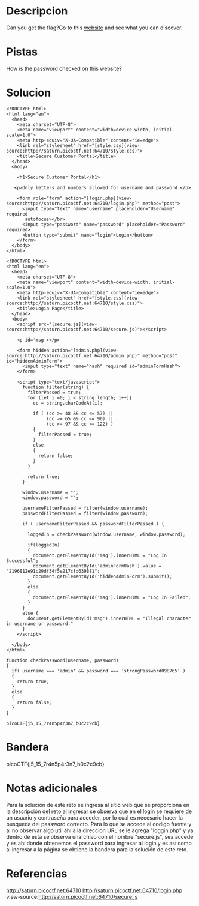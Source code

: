 # Descripcion
Can you get the flag?Go to this [website](http://saturn.picoctf.net:64710/) and see what you can discover.

# Pistas
How is the password checked on this website?

# Solucion
```
<!DOCTYPE html>
<html lang="en">
  <head>
    <meta charset="UTF-8">
    <meta name="viewport" content="width=device-width, initial-scale=1.0">
    <meta http-equiv="X-UA-Compatible" content="ie=edge">
    <link rel="stylesheet" href="[style.css](view-source:http://saturn.picoctf.net:64710/style.css)">
    <title>Secure Customer Portal</title>
  </head>
  <body>

    <h1>Secure Customer Portal</h1>
    
   <p>Only letters and numbers allowed for username and password.</p>
    
    <form role="form" action="[login.php](view-source:http://saturn.picoctf.net:64710/login.php)" method="post">
      <input type="text" name="username" placeholder="Username" required 
       autofocus></br>
      <input type="password" name="password" placeholder="Password" required>
      <button type="submit" name="login">Login</button>
    </form>
  </body>
</html>

<!DOCTYPE html>
<html lang="en">
  <head>
    <meta charset="UTF-8">
    <meta name="viewport" content="width=device-width, initial-scale=1.0">
    <meta http-equiv="X-UA-Compatible" content="ie=edge">
    <link rel="stylesheet" href="[style.css](view-source:http://saturn.picoctf.net:64710/style.css)">
    <title>Login Page</title>
  </head>
  <body>
    <script src="[secure.js](view-source:http://saturn.picoctf.net:64710/secure.js)"></script>
    
    <p id='msg'></p>
    
    <form hidden action="[admin.php](view-source:http://saturn.picoctf.net:64710/admin.php)" method="post" id="hiddenAdminForm">
      <input type="text" name="hash" required id="adminFormHash">
    </form>
    
    <script type="text/javascript">
      function filter(string) {
        filterPassed = true;
        for (let i =0; i < string.length; i++){
          cc = string.charCodeAt(i);
          
          if ( (cc >= 48 && cc <= 57) ||
               (cc >= 65 && cc <= 90) ||
               (cc >= 97 && cc <= 122) )
          {
            filterPassed = true;     
          }
          else
          {
            return false;
          }
        }
        
        return true;
      }
    
      window.username = "";
      window.password = "";
      
      usernameFilterPassed = filter(window.username);
      passwordFilterPassed = filter(window.password);
      
      if ( usernameFilterPassed && passwordFilterPassed ) {
      
        loggedIn = checkPassword(window.username, window.password);
        
        if(loggedIn)
        {
          document.getElementById('msg').innerHTML = "Log In Successful";
          document.getElementById('adminFormHash').value = "2196812e91c29df34f5e217cfd639881";
          document.getElementById('hiddenAdminForm').submit();
        }
        else
        {
          document.getElementById('msg').innerHTML = "Log In Failed";
        }
      }
      else {
        document.getElementById('msg').innerHTML = "Illegal character in username or password."
      }
    </script>
    
  </body>
</html>

function checkPassword(username, password)
{
  if( username === 'admin' && password === 'strongPassword098765' )
  {
    return true;
  }
  else
  {
    return false;
  }
}

picoCTF{j5_15_7r4n5p4r3n7_b0c2c9cb}
```

# Bandera
picoCTF{j5_15_7r4n5p4r3n7_b0c2c9cb}

# Notas adicionales
Para la solución de este reto se ingresa al sitio web que se proporciona en la descripción del reto 
al ingresar se observa que en el login se requiere de un usuario y contraseña para acceder, por lo cual es necesario hacer la busqueda del password correcto.
Para lo que se accede al codigo fuente y al no observar algo util ahí a la direccion URL  se le agrega "loggin.php" y ya dentro de esta se observa unarchivo con el nombre "secure.js", sea  accede y es ahí donde obtenemos el password para ingresar al login y es así como al ingresar a la página se obtiene la bandera para la solución de este reto. 

# Referencias
http://saturn.picoctf.net:64710
http://saturn.picoctf.net:64710/login.php
view-source:http://saturn.picoctf.net:64710/secure.js

